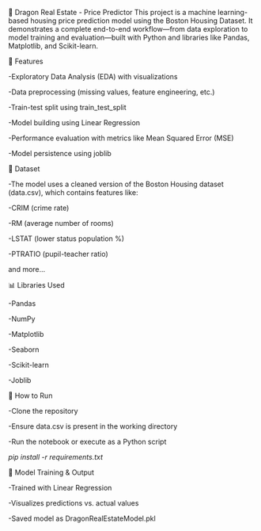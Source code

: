 🏡 Dragon Real Estate - Price Predictor
This project is a machine learning-based housing price prediction model using the Boston Housing Dataset. It demonstrates a complete end-to-end workflow—from data exploration to model training and evaluation—built with Python and libraries like Pandas, Matplotlib, and Scikit-learn.

📌 Features

-Exploratory Data Analysis (EDA) with visualizations

-Data preprocessing (missing values, feature engineering, etc.)

-Train-test split using train_test_split

-Model building using Linear Regression

-Performance evaluation with metrics like Mean Squared Error (MSE)

-Model persistence using joblib

📁 Dataset

-The model uses a cleaned version of the Boston Housing dataset (data.csv), which contains features like:

  -CRIM (crime rate)

  -RM (average number of rooms)

  -LSTAT (lower status population %)

  -PTRATIO (pupil-teacher ratio)

  and more...

📊 Libraries Used

-Pandas

-NumPy

-Matplotlib

-Seaborn

-Scikit-learn

-Joblib

🚀 How to Run

-Clone the repository

-Ensure data.csv is present in the working directory

-Run the notebook or execute as a Python script

*pip install -r requirements.txt*

🧠 Model Training & Output

-Trained with Linear Regression

-Visualizes predictions vs. actual values

-Saved model as DragonRealEstateModel.pkl
